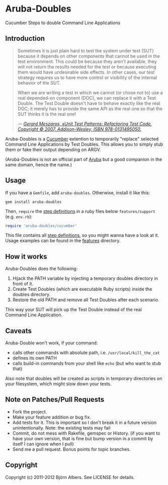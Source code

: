 # Aruba-Doubles

Cucumber Steps to double Command Line Applications

## Introduction

> Sometimes it is just plain hard to test the system under test (SUT)
> because it depends on other components that cannot be used in the test
> environment. This could be because they aren't available, they will not
> return the results needed for the test or because executing them would
> have undesirable side effects. In other cases, our test strategy
> requires us to have more control or visibility of the internal behavior
> of the SUT.
> 
> When we are writing a test in which we cannot (or chose not to) use a
> real depended-on component (DOC), we can replace it with a Test Double.
> The Test Double doesn't have to behave exactly like the real DOC; it
> merely has to provide the same API as the real one so that the SUT
> thinks it is the real one!
>
> &mdash; <cite>[Gerard Meszaros, *xUnit Test Patterns: Refactoring Test
> Code*, Copyright © 2007, Addison-Wesley, ISBN
> 978-0131495050.](http://xunitpatterns.com/Test%20Double.html)</cite>

Aruba-Doubles is a [Cucumber](http://cukes.info/) extention to
temporarily "replace" selected Command Line Applications by Test
Doubles.
This allows you to simply stub them or fake their output depending on
ARGV.

(Aruba-Doubles is not an official part of
[Aruba](https://github.com/cucumber/aruba) but a good companion in the
same domain, hence the name.)

## Usage

If you have a `Gemfile`, add `aruba-doubles`. Otherwise, install it like this:

    gem install aruba-doubles

Then, `require` the [step
definitions](https://github.com/bjoernalbers/aruba-doubles/blob/master/lib/aruba-doubles/cucumber.rb)
in a ruby files below `features/support` (e.g. `env.rb`):

```Ruby
require 'aruba-doubles/cucumber'
```

This file contains all [step
definitions](https://github.com/bjoernalbers/aruba-doubles/blob/master/lib/aruba-doubles/cucumber.rb),
so you might wanna have a look at it.
Usage examples can be found in the
[features](https://github.com/bjoernalbers/aruba-doubles/tree/master/features)
directory.

## How it works

Aruba-Doubles does the following:

1. Hijack the PATH variable by injecting a temporary doubles directory
   in front of it.
2. Create Test Doubles (which are executable Ruby scripts) inside the
   doubles directory.
3. Restore the old PATH and remove all Test Doubles  after each
   scenario.

This way your SUT will pick up the Test Double instead of the real
Command Line Application.

## Caveats

Aruba-Double won't work, if your command:

* calls other commands with absolute path, i.e. `/usr/local/kill_the_cat`
* defines its own PATH
* calls build-in commands from your shell like `echo` (but who want to stub that)

Also note that doubles will be created as scripts in temporary directories on your filesystem, which might slow down your tests.

## Note on Patches/Pull Requests

* Fork the project.
* Make your feature addition or bug fix.
* Add tests for it. This is important so I don't break it in a
  future version unintentionally.  Note: the existing tests may fail
* Commit, do not mess with Rakefile, gemspec or History.
  (if you want to have your own version, that is fine but bump version in a commit by itself I can ignore when I pull)
* Send me a pull request. Bonus points for topic branches.

## Copyright

Copyright (c) 2011-2012 Björn Albers. See LICENSE for details.
